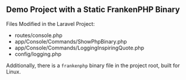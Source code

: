 ## Demo Project with a Static FrankenPHP Binary

Files Modified in the Laravel Project:

- routes/console.php
- app/Console/Commands/ShowPhpBinary.php
- app/Console/Commands/LoggingInspiringQuote.php
- config/logging.php

Additionally, there is a `frankenphp` binary file in the project root, built for Linux.
